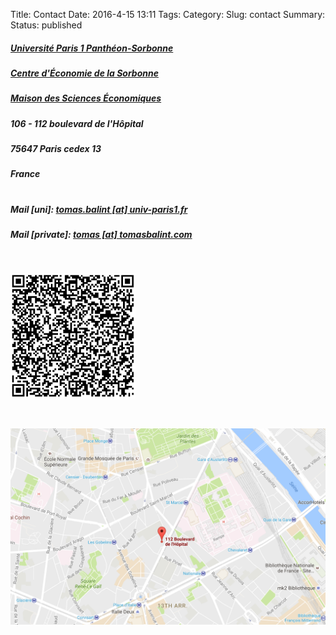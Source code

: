 Title: Contact
Date: 2016-4-15 13:11
Tags:
Category:
Slug: contact
Summary:
Status: published
&nbsp;
##### [Université Paris 1 Panthéon-Sorbonne](http://www.univ-paris1.fr/)
##### [Centre d'Économie de la Sorbonne](http://centredeconomiesorbonne.univ-paris1.fr)
##### [Maison des Sciences Économiques](http://centredeconomiesorbonne.univ-paris1.fr)
##### 106 - 112 boulevard de l'Hôpital
##### 75647 Paris cedex 13
##### France
#
##### Mail [uni]: [tomas.balint [at] univ-paris1.fr](mailto:tomas.balint@univ-paris1.fr)
##### Mail [private]: [tomas [at] tomasbalint.com](mailto:tomas@tomasbalint.com)

&nbsp;

<img src="/images/BALINT_Tomas-vCard.png" alt="BALINT_Tomas-vCard" width="200px" />

&nbsp;

![mse_location](/images/mse_location.png)
